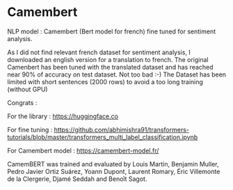 # Camembert
NLP model : Camembert (Bert model for french) fine tuned for sentiment analysis.

As I did not find relevant french dataset for sentiment analysis, I downloaded an english version for a translation to french.
The original Camenbert has been tuned with the translated dataset and has reached near 90% of accuracy on test dataset. Not too bad :-)
The Dataset has been limited with short sentences (2000 rows) to avoid a too long training (without GPU)

Congrats :

For the library :
https://huggingface.co

For fine tuning :
https://github.com/abhimishra91/transformers-tutorials/blob/master/transformers_multi_label_classification.ipynb

For Camembert model :
https://camembert-model.fr/

CamemBERT was trained and evaluated by Louis Martin, Benjamin Muller, Pedro Javier Ortiz Suárez, Yoann Dupont, Laurent Romary, Éric Villemonte de la Clergerie, Djamé Seddah and Benoît Sagot.
